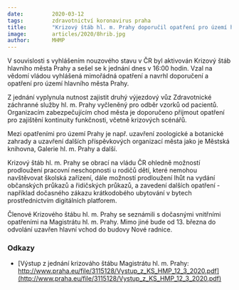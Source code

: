 ```yaml
---
date:         2020-03-12
tags:         zdravotnictví koronavirus praha
title:        "Krizový štáb hl. m. Prahy doporučil opatření pro území hl. m. Prahy"
image: 	      articles/2020/8hrib.jpg
author:       MHMP
---
```


V souvislosti s vyhlášením nouzového stavu v ČR byl aktivován Krizový štáb hlavního města Prahy a sešel se k jednání dnes v 16:00 hodin. Vzal na vědomí vládou vyhlášená mimořádná opatření a navrhl doporučení a opatření pro území hlavního města Prahy.

Z jednání vyplynula nutnost zajistit druhý výjezdový vůz Zdravotnické záchranné služby hl. m. Prahy vyčleněný pro odběr vzorků od pacientů. Organizacím zabezpečujícím chod města je doporučeno přijmout opatření pro zajištění kontinuity funkčnosti, včetně krizových scénářů.

Mezi opatřeními pro území Prahy je např. uzavření zoologické a botanické zahrady a uzavření dalších příspěvkových organizací města jako je Městská knihovna, Galerie hl. m. Prahy a další.

Krizový štáb hl. m. Prahy se obrací na vládu ČR ohledně možností prodloužení pracovní neschopnosti u rodičů dětí, které nemohou navštěvovat školská zařízení, dále možností prodloužení lhůt na vydání občanských průkazů a řidičských průkazů, a zavedení dalších opatření - například dočasného zákazu krátkodobého ubytování v bytech prostřednictvím digitálních platforem.

Členové Krizového štábu hl. m. Prahy se seznámili s dočasnými vnitřními opatřeními na Magistrátu hl. m. Prahy. Mimo jiné bude od 13. března do odvolání uzavřen hlavní vchod do budovy Nové radnice.

### Odkazy 

* [Výstup z jednání krizováho štábu Magistrátu hl. m. Prahy: http://www.praha.eu/file/3115128/Vystup_z_KS_HMP_12_3_2020.pdf](http://www.praha.eu/file/3115128/Vystup_z_KS_HMP_12_3_2020.pdf)
